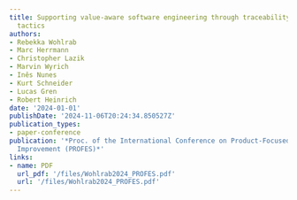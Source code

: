 ```yaml
---
title: Supporting value-aware software engineering through traceability and value
  tactics
authors:
- Rebekka Wohlrab
- Marc Herrmann
- Christopher Lazik
- Marvin Wyrich
- Inês Nunes
- Kurt Schneider
- Lucas Gren
- Robert Heinrich
date: '2024-01-01'
publishDate: '2024-11-06T20:24:34.850527Z'
publication_types:
- paper-conference
publication: '*Proc. of the International Conference on Product-Focused Software Process
  Improvement (PROFES)*'
links:
- name: PDF
  url_pdf: '/files/Wohlrab2024_PROFES.pdf'
  url: '/files/Wohlrab2024_PROFES.pdf'
---
```

